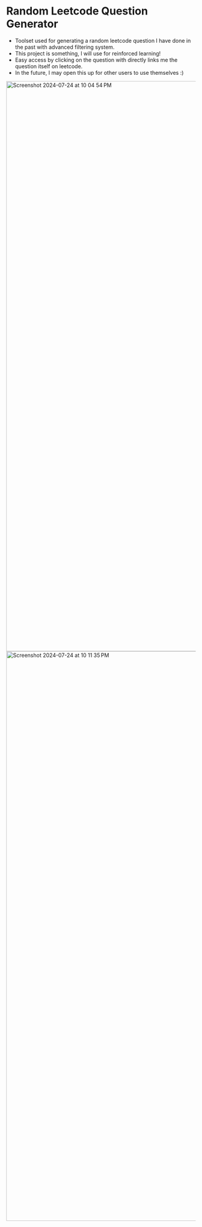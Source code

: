 # Random Leetcode Question Generator 
- Toolset used for generating a random leetcode question I have done in the past with advanced filtering system.
- This project is something, I will use for reinforced learning!
- Easy access by clicking on the question with directly links me the question itself on leetcode.
- In the future, I may open this up for other users to use themselves :) 
<img width="1512" alt="Screenshot 2024-07-24 at 10 04 54 PM" src="https://github.com/user-attachments/assets/f30c17e3-c939-4286-a216-946bbb6ad2b4">
<img width="1511" alt="Screenshot 2024-07-24 at 10 11 35 PM" src="https://github.com/user-attachments/assets/ff22b9ec-4f93-4447-9b44-3c029a630580">
